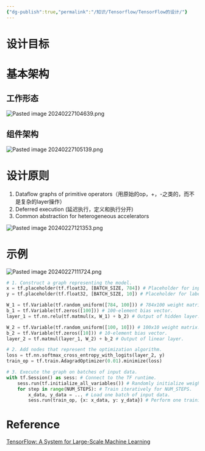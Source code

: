 ```yaml
---
{"dg-publish":true,"permalink":"/知识/Tensorflow/TensorFlow的设计/"}
---
```


# 设计目标

# 基本架构

## 工作形态

![Pasted image 20240227104639.png](/img/user/%E9%99%84%E4%BB%B6/Pasted%20image%2020240227104639.png)
## 组件架构

![Pasted image 20240227105139.png](/img/user/%E9%99%84%E4%BB%B6/Pasted%20image%2020240227105139.png)
# 设计原则
1. Dataflow graphs of primitive operators（用原始的op，+，-之类的，而不是复杂的layer操作）
2. Deferred execution (延迟执行，定义和执行分开)
3. Common abstraction for heterogeneous accelerators

![Pasted image 20240227121353.png](/img/user/%E9%99%84%E4%BB%B6/Pasted%20image%2020240227121353.png)
# 示例

![Pasted image 20240227111724.png](/img/user/%E9%99%84%E4%BB%B6/Pasted%20image%2020240227111724.png)
```python
# 1. Construct a graph representing the model.
x = tf.placeholder(tf.float32, [BATCH_SIZE, 784]) # Placeholder for input.
y = tf.placeholder(tf.float32, [BATCH_SIZE, 10]) # Placeholder for labels.

W_1 = tf.Variable(tf.random_uniform([784, 100])) # 784x100 weight matrix.
b_1 = tf.Variable(tf.zeros([100])) # 100-element bias vector.
layer_1 = tf.nn.relu(tf.matmul(x, W_1) + b_2) # Output of hidden layer.

W_2 = tf.Variable(tf.random_uniform([100, 10])) # 100x10 weight matrix.
b_2 = tf.Variable(tf.zeros([10])) # 10-element bias vector.
layer_2 = tf.matmul(layer_1, W_2) + b_2 # Output of linear layer.

# 2. Add nodes that represent the optimization algorithm.
loss = tf.nn.softmax_cross_entropy_with_logits(layer_2, y)
train_op = tf.train.AdagradOptimizer(0.01).minimize(loss)

# 3. Execute the graph on batches of input data.
with tf.Session() as sess: # Connect to the TF runtime.
	sess.run(tf.initialize_all_variables()) # Randomly initialize weights.
	for step in range(NUM_STEPS): # Train iteratively for NUM_STEPS.
		x_data, y_data = ... # Load one batch of input data.
		sess.run(train_op, {x: x_data, y: y_data}) # Perform one training step.
```

# Reference
[TensorFlow: A System for Large-Scale Machine Learning](https://www.usenix.org/system/files/conference/osdi16/osdi16-abadi.pdf)
